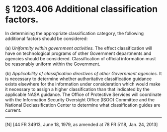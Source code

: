 # § 1203.406   Additional classification factors.

In determining the appropriate classification category, the following additional factors should be considered:


(a) *Uniformity within government activities.* The effect classification will have on technological programs of other Government departments and agencies should be considered. Classification of official information must be reasonably uniform within the Government.


(b) *Applicability of classification directives of other Government agencies.* It is necessary to determine whether authoritative classification guidance exists elsewhere for the information under consideration which would make it necessary to assign a higher classification than that indicated by the applicable NASA guidance. The Office of Protective Services will coordinate with the Information Security Oversight Office (ISOO) Committee and the National Declassification Center to determine what classification guides are current. 



---

[N] [44 FR 34913, June 18, 1979, as amended at 78 FR 5118, Jan. 24, 2013]




